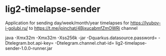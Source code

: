 # lig2-timelapse-sender
Application for sending day/week/month/year timelapses for https://lyubov-i-golubi.ru/ to https://t.me/joinchat/4BjxucabmfZmOWRi channel

java -Xmx32m -Xmx32m -Xss256k -jar -Dquarkus.datasource.password=<replace> -Dtelegram.bot.api-key=<replace> -Dtelegram.channel.chat-id=<replace> lig2-timelapse-sender-1.0.0-runner.jar